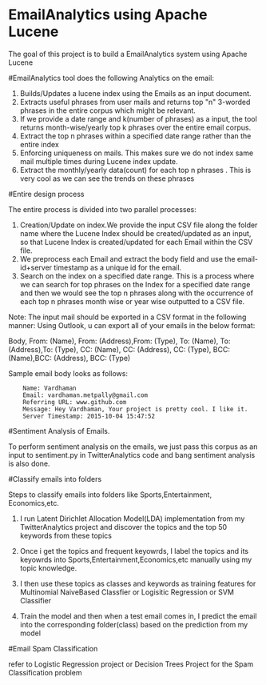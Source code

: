 # EmailAnalytics using Apache Lucene
The goal of this project is to build a EmailAnalytics system using Apache Lucene

#EmailAnalytics tool does the following Analytics on the email:

1. Builds/Updates a lucene index using the Emails as an input document.
2. Extracts useful phrases from user mails and returns top "n" 3-worded phrases in the entire corpus which might be relevant.
3. If we provide a date range and k(number of phrases) as a input, the tool returns month-wise/yearly top k phrases over the entire email corpus.
4. Extract the top n phrases within a specified date range rather than the entire index
5. Enforcing uniqueness on mails. This makes sure we do not index same mail multiple times during Lucene index update.
6. Extract the monthly/yearly data(count) for each top n phrases . This is very cool as we can see the trends on these phrases


#Entire design process

The entire process is divided into two parallel processes:

  1. Creation/Update on index.We provide the input CSV file along the folder name where the Lucene Index should be created/updated as an input, so that Lucene Index is created/updated for each Email within the CSV file.
  2. We preprocess each Email and extract the body field and use the email-id+server timestamp as a unique id for the email.
  2. Search on the index on a specified date range. This is a process where we can search for top phrases on the Index for a specified date range and then we would see the top n phrases along with the occurrence of each top n phrases month wise or year wise outputted to a CSV file.

Note: The input mail should be exported in a CSV format in the following manner:
Using Outlook, u can export all of your emails in the below format:

Body,	From: (Name),	From: (Address),From: (Type),	To: (Name),	To: (Address),To: (Type),	CC: (Name),	CC: (Address),	CC: (Type),	BCC: (Name),BCC: (Address),	BCC: (Type)

Sample email body looks as follows:

        Name: Vardhaman
        Email: vardhaman.metpally@gmail.com 
        Referring URL: www.github.com 
        Message: Hey Vardhaman, Your project is pretty cool. I like it.
        Server Timestamp: 2015-10-04 15:47:52 

#Sentiment Analysis of Emails.

To perform sentiment analysis on the emails, we just pass this corpus as an input to sentiment.py in TwitterAnalytics code and bang sentiment analysis is also done.

#Classify emails into folders

Steps to  classify emails into folders like Sports,Entertainment, Economics,etc. 

1. I run Latent Dirichlet Allocation Model(LDA) implementation from my TwitterAnalytics project and discover the topics and the top 50 keywords from these topics

2. Once i get the topics and frequent keyowrds, I label the topics and its keyowrds into Sports,Entertainment,Economics,etc manually using my topic knowledge.

3. I then use these topics as classes and keywords as training features for Multinomial NaiveBased Classfier or Logisitic Regression or SVM Classifier 

4. Train the model and then when a test email comes in, I predict the email into the corresponding folder(class) based on the prediction from my model

#Email Spam Classification 

refer to Logistic Regression project or Decision Trees Project for the Spam Classification problem



